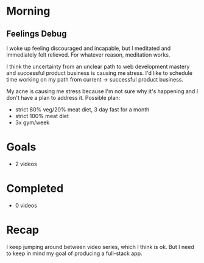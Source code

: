 # Morning
## Feelings Debug
I woke up feeling discouraged and incapable, but I meditated and immediately felt relieved. For whatever reason, meditation works. 

I think the uncertainty from an unclear path to web development mastery and successful product business is causing me stress. I'd like to schedule time working on my path from current -> successful product business.

My acne is causing me stress because I'm not sure why it's happening and I don't have a plan to address it. Possible plan:
- strict 80% veg/20% meat diet, 3 day fast for a month
- strict 100% meat diet
- 3x gym/week
# Goals
- 2 videos
# Completed
- 0 videos
# Recap
I keep jumping around between video series, which I think is ok. But I need to keep in mind my goal of producing a full-stack app. 
